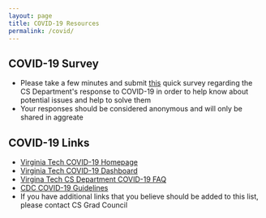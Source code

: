 ```yaml
---
layout: page
title: COVID-19 Resources
permalink: /covid/
---
```


## COVID-19 Survey
* Please take a few minutes and submit [this](https://docs.google.com/forms/d/e/1FAIpQLSdsTBM2ToDGIi5QKRwvFfJL_w8hoIx8c87ykEpRPhID2aB2vQ/viewform?vc=0&c=0&w=1&flr=0) quick survey regarding the CS Department's response to COVID-19 in order to help know about potential issues and help to solve them
* Your responses should be considered anonymous and will only be shared in aggreate

## COVID-19 Links
* [Virginia Tech COVID-19 Homepage](https://ready.vt.edu/index.html)
* [Virginia Tech COVID-19 Dashboard](https://ready.vt.edu/dashboard.html)
* [Virgina Tech CS Department COVID-19 FAQ](https://cs.vt.edu/Graduate/COVID19.html)
* [CDC COVID-19 Guidelines](https://www.cdc.gov/coronavirus/2019-ncov/index.html)
* If you have additional links that you believe should be added to this list, please contact CS Grad Council
